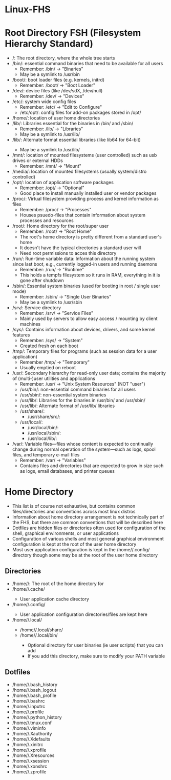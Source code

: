 # Linux-FHS

# Root Directory FSH (Filesystem Hierarchy Standard)
* /: The root directory, where the whole tree starts
* /bin/: essential command binaries that need to be available for all users
	- Remember: /bin/ -> "Binaries"
	- May be a symlink to /usr/bin
* /boot/: boot loader files (e.g. kernels, initrd)
	- Remember: /boot/ -> "Boot Loader"
* /dev/: device files (like /dev/sdX, /dev/null)
	- Remember: /dev/ -> "Devices"
* /etc/: system wide config files
	* Remember: /etc/ -> "Edit to Configure"
	* /etc/opt/: config files for add-on packages stored in /opt/
* /home/: location of user home directories
* /lib/: Libraries essential for the binaries in /bin/ and /sbin/
	- Remember: /lib/ -> "Libraries"
	- May be a symlink to /usr/lib/
* /lib<qual>/: Alternate format essential libraries (like lib64 for 64-bit)
	- May be a symlink to /usr/lib<qual>/
* /mnt/: location of mounted filesystems (user controlled) such as usb drives or external HDDs
	- Remember: /mnt/ -> "Mount"
* /media/: location of mounted filesystems (usually system/distro controlled)
* /opt/: location of application software packages
	- Remember: /opt/ -> "Optional"
	- Good place to install manually installed user or vendor packages
* /proc/: Virtual filesystem providing process and kernel information as files
	- Remember: /proc/ -> "Processes"
	- Houses psuedo-files that contain information about system processes and resources
* /root/: Home directory for the root/super user
	- Remember: /root/ -> "Root Home"
	- The root's home directory is pretty different from a standard user's home
	- It doesn't have the typical directories a standard user will
	- Need root permissions to acces this directory
* /run/: Run-time variable data: Information about the running system since last boot, e.g., currently logged-in users and running daemons
	- Remember: /run/ -> "Runtime"
	- This holds a tempfs filesystem so it runs in RAM, everything in it is gone after shutdown
* /sbin/: Essential system binaries (used for booting in root / single user mode)
	- Remember: /sbin/ -> "Single User Binaries"
	- May be a symlink to /usr/sbin
* /srv/: Service directory
	- Remember: /srv/ -> "Service Files"
	- Mainly used by servers to allow easy access / mounting by client machines
* /sys/: Contains information about devices, drivers, and some kernel features
	- Remember: /sys/ -> "System"
	- Created fresh on each boot
* /tmp/: Temporary files for programs (such as session data for a user application)
	- Remember /tmp/ -> "Temporary"
	- Usually emptied on reboot
* /usr/: Secondary hierarchy for read-only user data; contains the majority of (multi-)user utilities and applications
	- Remember: /usr/ -> "Unix System Resources" (NOT "user")
	- /usr/bin/: non-essential command binaries for all users
	- /usr/sbin/: non-essential system binaries
	- /usr/lib/: Libraries for the binaries in /usr/bin/ and /usr/sbin/
	- /usr/lib<qual>/: Alternate format of /usr/lib/ libraries
	- /usr/share/:
		- /usr/share/src/:
	- /usr/local/:
		- /usr/local/bin/:
		- /usr/local/sbin/:
		- /usr/local/lib/:
* /var/: Variable files—files whose content is expected to continually change during normal operation of the system—such as logs, spool files, and temporary e-mail files
	- Remember: /var/ -> "Variables"
	- Contains files and directories that are expected to grow in size such as logs, email databases, and printer queues

# Home Directory
* This list is of course not exhaustive, but contains common files/directories and conventions across most linux distros
* Information about home directory arrangement is not technically part of the FHS, but there are common conventions that will be described here
* Dotfiles are hidden files or directories often used for configuration of the shell, graphical environments, or user applications
* Configuration of various shells and most general graphical environment configuration is kept at the root of the user home directory
* Most user application configuration is kept in the /home/<user>/.config/ directory though some may be at the root of the user home directory

## Directories
* /home/<user>/: The root of the home directory for <user>
* /home/<user>/.cache/
	- User application cache directory
* /home/<user>/.config/
	- User application configuration directories/files are kept here
* /home/<user>/.local/
	- /home/<user>/.local/share/
	- /home/<user>/.local/bin/
		- Optional directory for user binaries (ie user scripts) that you can add
		- If you add this directory, make sure to modify your PATH variable

## Dotfiles
* /home/<user>/.bash_history
* /home/<user>/.bash_logout
* /home/<user>/.bash_profile
* /home/<user>/.bashrc
* /home/<user>/.inputrc
* /home/<user>/.profile
* /home/<user>/.python_history
* /home/<user>/.tmux.conf
* /home/<user>/.viminfo
* /home/<user>/.Xauthority
* /home/<user>/.Xdefaults
* /home/<user>/.xinitrc
* /home/<user>/.xprofile
* /home/<user>/.Xresources
* /home/<user>/.xsession
* /home/<user>/.xonshrc
* /home/<user>/.zprofile


